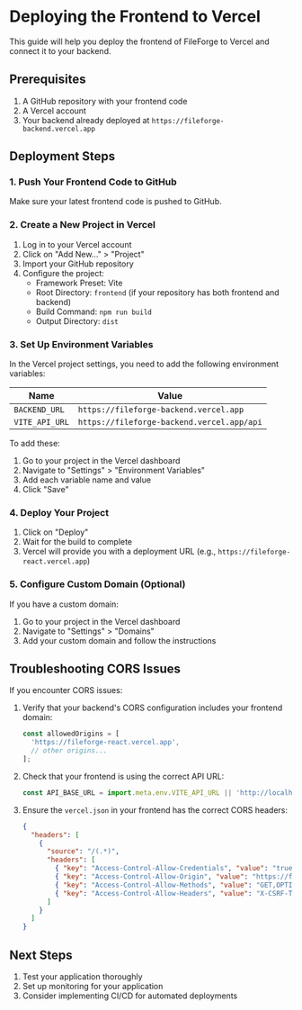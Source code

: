 # Deploying the Frontend to Vercel

This guide will help you deploy the frontend of FileForge to Vercel and connect it to your backend.

## Prerequisites

1. A GitHub repository with your frontend code
2. A Vercel account
3. Your backend already deployed at `https://fileforge-backend.vercel.app`

## Deployment Steps

### 1. Push Your Frontend Code to GitHub

Make sure your latest frontend code is pushed to GitHub.

### 2. Create a New Project in Vercel

1. Log in to your Vercel account
2. Click on "Add New..." > "Project"
3. Import your GitHub repository
4. Configure the project:
   - Framework Preset: Vite
   - Root Directory: `frontend` (if your repository has both frontend and backend)
   - Build Command: `npm run build`
   - Output Directory: `dist`

### 3. Set Up Environment Variables

In the Vercel project settings, you need to add the following environment variables:

| Name | Value |
|------|-------|
| `BACKEND_URL` | `https://fileforge-backend.vercel.app` |
| `VITE_API_URL` | `https://fileforge-backend.vercel.app/api` |

To add these:
1. Go to your project in the Vercel dashboard
2. Navigate to "Settings" > "Environment Variables"
3. Add each variable name and value
4. Click "Save"

### 4. Deploy Your Project

1. Click on "Deploy"
2. Wait for the build to complete
3. Vercel will provide you with a deployment URL (e.g., `https://fileforge-react.vercel.app`)

### 5. Configure Custom Domain (Optional)

If you have a custom domain:
1. Go to your project in the Vercel dashboard
2. Navigate to "Settings" > "Domains"
3. Add your custom domain and follow the instructions

## Troubleshooting CORS Issues

If you encounter CORS issues:

1. Verify that your backend's CORS configuration includes your frontend domain:
   ```javascript
   const allowedOrigins = [
     'https://fileforge-react.vercel.app',
     // other origins...
   ];
   ```

2. Check that your frontend is using the correct API URL:
   ```javascript
   const API_BASE_URL = import.meta.env.VITE_API_URL || 'http://localhost:5000/api';
   ```

3. Ensure the `vercel.json` in your frontend has the correct CORS headers:
   ```json
   {
     "headers": [
       {
         "source": "/(.*)",
         "headers": [
           { "key": "Access-Control-Allow-Credentials", "value": "true" },
           { "key": "Access-Control-Allow-Origin", "value": "https://fileforge-backend.vercel.app" },
           { "key": "Access-Control-Allow-Methods", "value": "GET,OPTIONS,PATCH,DELETE,POST,PUT" },
           { "key": "Access-Control-Allow-Headers", "value": "X-CSRF-Token, X-Requested-With, Accept, Accept-Version, Content-Length, Content-MD5, Content-Type, Date, X-Api-Version, Authorization" }
         ]
       }
     ]
   }
   ```

## Next Steps

1. Test your application thoroughly
2. Set up monitoring for your application
3. Consider implementing CI/CD for automated deployments 